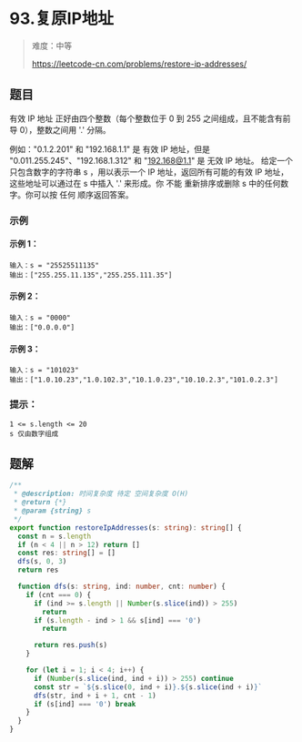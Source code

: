 # 93.复原IP地址

> 难度：中等
>
> https://leetcode-cn.com/problems/restore-ip-addresses/

## 题目

有效 IP 地址 正好由四个整数（每个整数位于 0 到 255 之间组成，且不能含有前导 0），整数之间用 '.' 分隔。

例如："0.1.2.201" 和 "192.168.1.1" 是 有效 IP 地址，但是 "0.011.255.245"、"192.168.1.312" 和 "192.168@1.1" 是 无效 IP 地址。
给定一个只包含数字的字符串 s ，用以表示一个 IP 地址，返回所有可能的有效 IP 地址，这些地址可以通过在 s 中插入 '.' 来形成。你 不能 重新排序或删除 s 中的任何数字。你可以按 任何 顺序返回答案。

### 示例

#### 示例 1：

```
输入：s = "25525511135"
输出：["255.255.11.135","255.255.111.35"]
```

#### 示例 2：

```
输入：s = "0000"
输出：["0.0.0.0"]
```

#### 示例 3：

```
输入：s = "101023"
输出：["1.0.10.23","1.0.102.3","10.1.0.23","10.10.2.3","101.0.2.3"]
```

### 提示：

```
1 <= s.length <= 20
s 仅由数字组成
```

## 题解

```ts
/**
 * @description: 时间复杂度 待定 空间复杂度 O(H)
 * @return {*}
 * @param {string} s
 */
export function restoreIpAddresses(s: string): string[] {
  const n = s.length
  if (n < 4 || n > 12) return []
  const res: string[] = []
  dfs(s, 0, 3)
  return res

  function dfs(s: string, ind: number, cnt: number) {
    if (cnt === 0) {
      if (ind >= s.length || Number(s.slice(ind)) > 255)
        return
      if (s.length - ind > 1 && s[ind] === '0')
        return

      return res.push(s)
    }

    for (let i = 1; i < 4; i++) {
      if (Number(s.slice(ind, ind + i)) > 255) continue
      const str = `${s.slice(0, ind + i)}.${s.slice(ind + i)}`
      dfs(str, ind + i + 1, cnt - 1)
      if (s[ind] === '0') break
    }
  }
}
```
